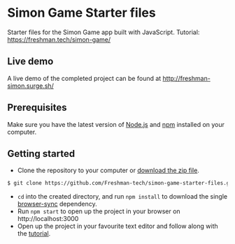 # Simon Game Starter files

Starter files for the Simon Game app built with JavaScript. Tutorial:
https://freshman.tech/simon-game/

## Live demo

A live demo of the completed project can be found at
http://freshman-simon.surge.sh/

## Prerequisites

Make sure you have the latest version of
[Node.js](https://nodejs.org/en/download/) and
[npm](https://www.npmjs.com/get-npm) installed on your computer.

## Getting started

- Clone the repository to your computer or [download the zip file](https://github.com/Freshman-tech/simon-game-starter-files/archive/master.zip).

```bash
$ git clone https://github.com/Freshman-tech/simon-game-starter-files.git
```

- `cd` into the created directory, and run `npm install` to download the single
[browser-sync](https://www.npmjs.com/package/browser-sync) dependency.
- Run `npm start` to open up the project in your browser on
http://localhost:3000
- Open up the project in your favourite text editor and follow along with the
[tutorial](https://freshman.tech/simon-game/).
